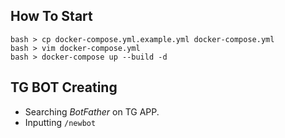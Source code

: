 
## How To Start

```
bash > cp docker-compose.yml.example.yml docker-compose.yml
bash > vim docker-compose.yml
bash > docker-compose up --build -d
```

## TG BOT Creating

* Searching *BotFather* on TG APP.
* Inputting `/newbot`